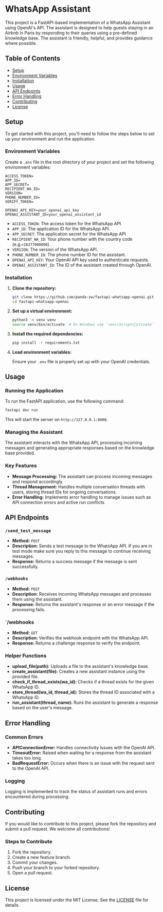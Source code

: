 
# WhatsApp Assistant

This project is a FastAPI-based implementation of a WhatsApp Assistant using OpenAI's API. The assistant is designed to help guests staying in an Airbnb in Paris by responding to their queries using a pre-defined knowledge base. The assistant is friendly, helpful, and provides guidance where possible.

## Table of Contents

- [Setup](#setup)
- [Environment Variables](#environment-variables)
- [Installation](#installation)
- [Usage](#usage)
- [API Endpoints](#api-endpoints)
- [Error Handling](#error-handling)
- [Contributing](#contributing)
- [License](#license)

## Setup

To get started with this project, you'll need to follow the steps below to set up your environment and run the application.

### Environment Variables

Create a `.env` file in the root directory of your project and set the following environment variables:

```plaintext
ACCESS_TOKEN=
APP_ID=
APP_SECRET=
RECIPIENT_WA_ID=
VERSION=
PHONE_NUMBER_ID=
VERIFY_TOKEN=

OPENAI_API_KEY=your_openai_api_key
OPENAI_ASSISTANT_ID=your_openai_assistant_id
```

- `ACCESS_TOKEN`: The access token for the WhatsApp API.
- `APP_ID`: The application ID for the WhatsApp API.
- `APP_SECRET`: The application secret for the WhatsApp API.
- `RECIPIENT_WA_ID`: Your phone number with the country code (e.g.`+26377000000`).
- `VERSION`: The version of the WhatsApp API.
- `PHONE_NUMBER_ID`: The phone number ID for the assistant.
- `OPENAI_API_KEY`: Your OpenAI API key used to authenticate requests.
- `OPENAI_ASSISTANT_ID`: The ID of the assistant created through OpenAI.

### Installation

1. **Clone the repository:**

    ```bash
    git clone https://github.com/panda-zw/fastapi-whatsapp-openai.git
    cd fastapi-whatsapp-openai
    ```

2. **Set up a virtual environment:**

    ```bash
    python3 -m venv venv
    source venv/bin/activate  # On Windows use `venv\Scriptsctivate`
    ```

3. **Install the required dependencies:**

    ```bash
    pip install -r requirements.txt
    ```

4. **Load environment variables:**

    Ensure your `.env` file is properly set up with your OpenAI credentials.

## Usage

### Running the Application

To run the FastAPI application, use the following command:

```bash
fastapi dev run
```

This will start the server on `http://127.0.0.1:8000`.

### Managing the Assistant

The assistant interacts with the WhatsApp API, processing incoming messages and generating appropriate responses based on the knowledge base provided.

### Key Features

- **Message Processing:** The assistant can process incoming messages and respond accordingly.
- **Thread Management:** Handles multiple conversation threads with users, storing thread IDs for ongoing conversations.
- **Error Handling:** Implements error handling to manage issues such as API connection errors and active run conflicts.

## API Endpoints

### `/send_test_message`

- **Method:** `POST`
- **Description:** Sends a test message to the WhatsApp API. If you are in test mode make sure you reply to this message to continue receiving messages.
- **Response:** Returns a success message if the message is sent successfully.


### `/webhooks`

- **Method:** `POST`
- **Description:** Receives incoming WhatsApp messages and processes them using the assistant.
- **Response:** Returns the assistant's response or an error message if the processing fails.

### `/webhooks

- **Method:** `GET`
- **Description:** Verifies the webhook endpoint with the WhatsApp API.
- **Response:** Returns a challenge response to verify the endpoint.

### Helper Functions

- **upload_file(path):** Uploads a file to the assistant's knowledge base.
- **create_assistant(file):** Creates a new assistant instance using the provided file.
- **check_if_thread_exists(wa_id):** Checks if a thread exists for the given WhatsApp ID.
- **store_thread(wa_id, thread_id):** Stores the thread ID associated with a WhatsApp ID.
- **run_assistant(thread, name):** Runs the assistant to generate a response based on the user's message.

## Error Handling

### Common Errors

- **APIConnectionError:** Handles connectivity issues with the OpenAI API.
- **TimeoutError:** Raised when waiting for a response from the assistant takes too long.
- **BadRequestError:** Occurs when there is an issue with the request sent to the OpenAI API.

### Logging

Logging is implemented to track the status of assistant runs and errors encountered during processing.

## Contributing

If you would like to contribute to this project, please fork the repository and submit a pull request. We welcome all contributions!

### Steps to Contribute

1. Fork the repository.
2. Create a new feature branch.
3. Commit your changes.
4. Push your branch to your forked repository.
5. Open a pull request.

## License

This project is licensed under the MIT License. See the [LICENSE](LICENSE) file for details.
